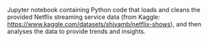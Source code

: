 Jupyter notebook containing Python code that loads and cleans the provided Netflix streaming service data (from Kaggle: https://www.kaggle.com/datasets/shivamb/netflix-shows), and then analyses the data to provide trends and insights.

